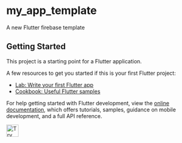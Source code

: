 # my_app_template

A new Flutter firebase template

## Getting Started

This project is a starting point for a Flutter application.

A few resources to get you started if this is your first Flutter project:

- [Lab: Write your first Flutter app](https://docs.flutter.dev/get-started/codelab)
- [Cookbook: Useful Flutter samples](https://docs.flutter.dev/cookbook)

For help getting started with Flutter development, view the
[online documentation](https://docs.flutter.dev/), which offers tutorials,
samples, guidance on mobile development, and a full API reference.

<a href="https://idx.google.com/new?template=[https://github.com/farieas/flutter-fireba-template](https://github.com/farieas/fireba-template">
  <img height="32" alt="Try in IDX" src="https://cdn.idx.dev/btn/try_dark_32.svg">
</a>
